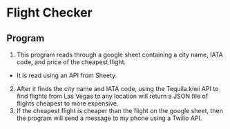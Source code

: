 # Flight Checker

## Program
1. This program reads through a google sheet containing a city name, IATA code, and price of the cheapest flight.
- It is read using an API from Sheety.
2. After it finds the city name and IATA code, using the Tequila.kiwi API to find flights from Las Vegas to any location will return a JSON file of flights cheapest to more expensive.
3. If the cheapest flight is cheaper than the flight on the google sheet, then the program will send a message to my phone using a Twilio API.
